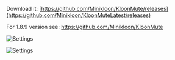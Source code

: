 Download it: [https://github.com/Minikloon/KloonMute/releases](https://github.com/Minikloon/KloonMuteLatest/releases)

For 1.8.9 version see: https://github.com/Minikloon/KloonMute

![Settings](https://i.imgur.com/OacWOfL.png)

![Settings](https://i.imgur.com/BUHrJCX.png)
